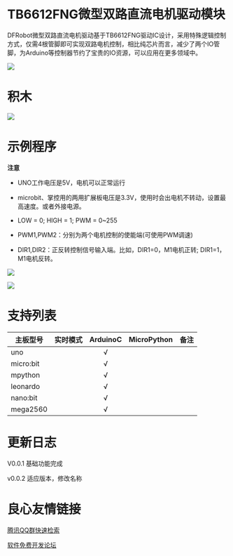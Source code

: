 # TB6612FNG微型双路直流电机驱动模块
DFRobot微型双路直流电机驱动基于TB6612FNG驱动IC设计，采用特殊逻辑控制方式，仅需4根管脚即可实现双路电机控制，相比纯芯片而言，减少了两个IO管脚，为Arduino等控制器节约了宝贵的IO资源，可以应用在更多领域中。

![](./arduinoC/_images/featured.png)

# 积木

![](./arduinoC/_images/blocks.png)

# 示例程序

**注意** 

- UNO工作电压是5V，电机可以正常运行
- microbit、掌控用的两用扩展板电压是3.3V，使用时会出电机不转动，设置最高速度。或者外接电源。

- LOW = 0; HIGH = 1; PWM = 0~255
- PWM1,PWM2：分别为两个电机控制的使能端(可使用PWM调速)
- DIR1,DIR2：正反转控制信号输入端。比如，DIR1=0，M1电机正转; DIR1=1，M1电机反转。

![](./arduinoC/_images/example.png)

![](./arduinoC/_images/example1.png)



 

# 支持列表

|主板型号|实时模式|ArduinoC|MicroPython|备注|
|-----|-----|:-----:|-----|-----|
|uno||√|||
|micro:bit||√|||
|mpython||√|||
|leonardo||√|||
|nano:bit||√|||
|mega2560||√|||


# 更新日志

V0.0.1 基础功能完成

v0.0.2 适应版本，修改名称


 # 良心友情链接

[腾讯QQ群快速检索](http://u.720life.cn/s/8cf73f7c)

[软件免费开发论坛](http://u.720life.cn/s/bbb01dc0)